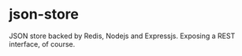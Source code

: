 json-store
==========

JSON store backed by Redis, Nodejs and Expressjs. Exposing a REST interface, of course.

